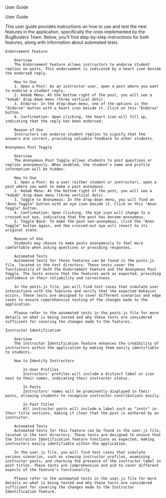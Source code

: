 User Guide

User Guide

This user guide provides instructions on how to use and test the new features in the application, specifically the ones implemented by the BugBusters Team. Below, you'll find step-by-step instructions for both features, along with information about automated tests.

    Endorsement Feature

        Overview
        The Endorsement Feature allows instructors to endorse student replies on posts. This endorsement is indicated by a heart icon beside the endorsed reply.

        How to Use
        1. Open a Post: As an instructor user, open a post where you want to endorse a student reply.
        2. Kebab Menu: At the bottom right of the post, you will see a "kebab" drop-down menu (three vertical dots).
        3. Endorse: In the drop-down menu, one of the options is the "Endorse" button with a heart icon beside it. Click on this "Endorse" button.
        4. Confirmation: Upon clicking, the heart icon will fill up, indicating that the reply has been endorsed.

        Reason of Use
        Instructors can endorse student replies to signify that the answers are correct, providing valuable feedback to other students.

    Anonymous Post Toggle

        Overview
        The Anonymous Post Toggle allows students to post questions or replies anonymously. When enabled, the student's name and profile information will be hidden.

        How to Use
        1. Open a Post: As a user (either student or instructor), open a post where you want to make a post anonymous.
        2. Kebab Menu: At the bottom right of the post, you will see a "kebab" drop-down menu (three vertical dots).
        3. Toggle to Anonymous: In the drop-down menu, you will find an "Anon Toggle" button with an eye icon beside it. Click on this "Anon Toggle" button.
        4. Confirmation: Upon clicking, the eye icon will change to a crossed-out eye, indicating that the post has become anonymous.
        5. Toggle Back: To make the post non-anonymous, click the "Anon Toggle" button again, and the crossed-out eye will revert to its original state.

        Reason of Use
        Students may choose to make posts anonymously to feel more comfortable when asking questions or providing responses.

        Automated Tests
        Automated tests for these features can be found in the posts.js file, located in the test directory. These tests cover the functionality of both the Endorsement Feature and the Anonymous Post Toggle. The tests ensure that the features work as expected, providing confidence in their reliability and correctness.

        In the posts.js file, you will find test cases that simulate user interactions with the features and verify that the expected behavior occurs. These tests are designed to cover different scenarios and edge cases to ensure comprehensive testing of the changes made to the application.

        Please refer to the automated tests in the posts.js file for more details on what is being tested and why these tests are considered sufficient for covering the changes made to the features.

    Instructor Identification

        Overview
        The Instructor Identification feature enhances the credibility of instructors within the application by making them easily identifiable to students.

        How to Identify Instructors

            In User Profiles
            Instructors' profiles will include a distinct label or icon next to their names, indicating their instructor status.

            In Posts
            Instructors' names will be prominently displayed in their posts, allowing students to recognize instructor contributions easily.

            In Post Titles
            All instructor posts will include a label such as "instr" in their title sections, making it clear that the post is authored by an instructor.

        Automated Tests
        Automated tests for this feature can be found in the user.js file, located in the test directory. These tests are designed to ensure that the Instructor Identification feature functions as expected, making instructors easily identifiable within the application.

        In the user.js file, you will find test cases that simulate various scenarios, such as viewing instructor profiles, examining instructor posts, and checking the presence of the instructor label in post titles. These tests are comprehensive and aim to cover different aspects of the feature's functionality.

        Please refer to the automated tests in the user.js file for more details on what is being tested and why these tests are considered sufficient for covering the changes made to the Instructor Identification feature.
